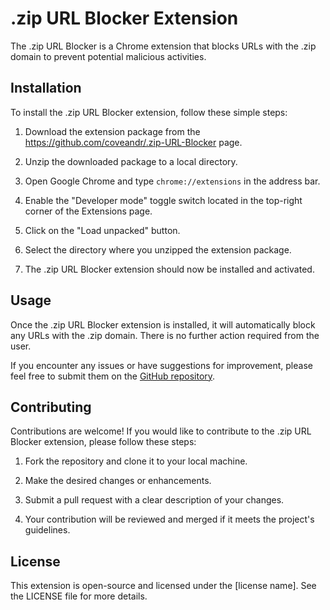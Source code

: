 # .zip URL Blocker Extension

The .zip URL Blocker is a Chrome extension that blocks URLs with the .zip domain to prevent potential malicious activities.

## Installation

To install the .zip URL Blocker extension, follow these simple steps:

1. Download the extension package from the https://github.com/coveandr/.zip-URL-Blocker page.

2. Unzip the downloaded package to a local directory.

3. Open Google Chrome and type `chrome://extensions` in the address bar.

4. Enable the "Developer mode" toggle switch located in the top-right corner of the Extensions page.

5. Click on the "Load unpacked" button.

6. Select the directory where you unzipped the extension package.

7. The .zip URL Blocker extension should now be installed and activated.

## Usage

Once the .zip URL Blocker extension is installed, it will automatically block any URLs with the .zip domain. There is no further action required from the user.

If you encounter any issues or have suggestions for improvement, please feel free to submit them on the [GitHub repository](https://github.com/your-repository).

## Contributing

Contributions are welcome! If you would like to contribute to the .zip URL Blocker extension, please follow these steps:

1. Fork the repository and clone it to your local machine.

2. Make the desired changes or enhancements.

3. Submit a pull request with a clear description of your changes.

4. Your contribution will be reviewed and merged if it meets the project's guidelines.

## License

This extension is open-source and licensed under the [license name]. See the LICENSE file for more details.
